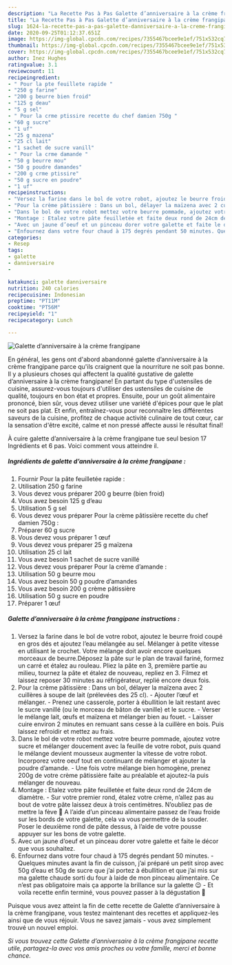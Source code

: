 ```yaml
---
description: "La Recette Pas à Pas Galette d’anniversaire à la crème frangipane"
title: "La Recette Pas à Pas Galette d’anniversaire à la crème frangipane"
slug: 1624-la-recette-pas-a-pas-galette-danniversaire-a-la-creme-frangipane
date: 2020-09-25T01:12:37.651Z
image: https://img-global.cpcdn.com/recipes/7355467bcee9e1ef/751x532cq70/galette-danniversaire-a-la-creme-frangipane-photo-principale-de-la-recette.jpg
thumbnail: https://img-global.cpcdn.com/recipes/7355467bcee9e1ef/751x532cq70/galette-danniversaire-a-la-creme-frangipane-photo-principale-de-la-recette.jpg
cover: https://img-global.cpcdn.com/recipes/7355467bcee9e1ef/751x532cq70/galette-danniversaire-a-la-creme-frangipane-photo-principale-de-la-recette.jpg
author: Inez Hughes
ratingvalue: 3.1
reviewcount: 11
recipeingredient:
- " Pour la pte feuillete rapide "
- "250 g farine"
- "200 g beurre bien froid"
- "125 g deau"
- "5 g sel"
- " Pour la crme ptissire recette du chef damien 750g "
- "60 g sucre"
- "1 uf"
- "25 g mazena"
- "25 cl lait"
- "1 sachet de sucre vanill"
- " Pour la crme damande "
- "50 g beurre mou"
- "50 g poudre damandes"
- "200 g crme ptissire"
- "50 g sucre en poudre"
- "1 uf"
recipeinstructions:
- "Versez la farine dans le bol de votre robot, ajoutez le beurre froid coupé en gros dés et ajoutez l’eau mélangée au sel. Mélanger à petite vitesse en utilisant le crochet. Votre mélange doit avoir encore quelques morceaux de beurre.Déposez la pâte sur le plan de travail fariné, formez un carré et étalez au rouleau. Pliez la pâte en 3, première partie au milieu, tournez la pâte et étalez de nouveau, repliez en 3. Filmez et laissez reposer 30 minutes au réfrigérateur, replié encore deux fois."
- "Pour la crème pâtissière : Dans un bol, délayer la maïzena avec 2 cuillères à soupe de lait (prélevées des 25 cl). Ajouter l’œuf et mélanger. Prenez une casserole, porter à ébullition le lait restant avec le sucre vanillé (ou le morceau de bâton de vanille) et le sucre. Verser le mélange lait, œufs et maïzena et mélanger bien au fouet. Laisser cuire environ 2 minutes en remuant sans cesse à la cuillère en bois. Puis laissez refroidir et mettez au frais."
- "Dans le bol de votre robot mettez votre beurre pommade, ajoutez votre sucre et mélanger doucement avec la feuille de votre robot, puis quand le mélange devient mousseux augmenter la vitesse de votre robot. Incorporez votre oeuf tout en continuant de mélanger et ajouter la poudre d’amande. Une fois votre mélange bien homogène, prenez 200g de votre crème pâtissière faite au préalable et ajoutez-la puis mélanger de nouveau."
- "Montage : Etalez votre pâte feuilletée et faite deux rond de 24cm de diamètre. Sur votre premier rond, étalez votre crème, n’allez pas au bout de votre pâte laissez deux à trois centimètres. N’oubliez pas de mettre la fève 🙂 A l’aide d’un pinceau alimentaire passez de l’eau froide sur les bords de votre galette, cela va vous permettre de la souder. Poser le deuxième rond de pâte dessus, à l’aide de votre pousse appuyer sur les bons de votre galette."
- "Avec un jaune d’oeuf et un pinceau dorer votre galette et faite le décor que vous souhaitez."
- "Enfournez dans votre four chaud à 175 degrés pendant 50 minutes. Quelques minutes avant la fin de cuisson, j’ai préparé un petit sirop avec 50g d’eau et 50g de sucre que j’ai portez à ébullition et que j’ai mis sur ma galette chaude sorti du four à laide de mon pinceau alimentaire. Ce n’est pas obligatoire mais ça apporte la brillance sur la galette 😉 Et voila recette enfin terminé, vous pouvez passer à la dégustation 🙂"
categories:
- Resep
tags:
- galette
- danniversaire
- 

katakunci: galette danniversaire  
nutrition: 240 calories
recipecuisine: Indonesian
preptime: "PT11M"
cooktime: "PT56M"
recipeyield: "1"
recipecategory: Lunch

---
```



![Galette d’anniversaire à la crème frangipane](https://img-global.cpcdn.com/recipes/7355467bcee9e1ef/751x532cq70/galette-danniversaire-a-la-creme-frangipane-photo-principale-de-la-recette.jpg)

En général, les gens ont d'abord abandonné galette d’anniversaire à la crème frangipane parce qu'ils craignent que la nourriture ne soit pas bonne. Il y a plusieurs choses qui affectent la qualité gustative de galette d’anniversaire à la crème frangipane! En partant du type d'ustensiles de cuisine, assurez-vous toujours d'utiliser des ustensiles de cuisine de qualité, toujours en bon état et propres. Ensuite, pour un goût alimentaire prononcé, bien sûr, vous devez utiliser une variété d'épices pour que le plat ne soit pas plat. Et enfin, entraînez-vous pour reconnaître les différentes saveurs de la cuisine, profitez de chaque activité culinaire de tout cœur, car la sensation d'être excité, calme et non pressé affecte aussi le résultat final!

<!--inarticleads1-->

À cuire galette d’anniversaire à la crème frangipane tue seul besion 17 Ingrédients et 6 pas. Voici comment vous atteindre il.

##### Ingrédients de galette d’anniversaire à la crème frangipane :

1. Fournir  Pour la pâte feuilletée rapide :
1. Utilisation 250 g farine
1. Vous devez vous préparer 200 g beurre (bien froid)
1. Vous avez besoin 125 g d’eau
1. Utilisation 5 g sel
1. Vous devez vous préparer  Pour la crème pâtissière recette du chef damien 750g :
1. Préparer 60 g sucre
1. Vous devez vous préparer 1 œuf
1. Vous devez vous préparer 25 g maïzena
1. Utilisation 25 cl lait
1. Vous avez besoin 1 sachet de sucre vanillé
1. Vous devez vous préparer  Pour la crème d’amande :
1. Utilisation 50 g beurre mou
1. Vous avez besoin 50 g poudre d’amandes
1. Vous avez besoin 200 g crème pâtissière
1. Utilisation 50 g sucre en poudre
1. Préparer 1 œuf




<!--inarticleads2-->

##### Galette d’anniversaire à la crème frangipane instructions :

1. Versez la farine dans le bol de votre robot, ajoutez le beurre froid coupé en gros dés et ajoutez l’eau mélangée au sel. Mélanger à petite vitesse en utilisant le crochet. Votre mélange doit avoir encore quelques morceaux de beurre.Déposez la pâte sur le plan de travail fariné, formez un carré et étalez au rouleau. Pliez la pâte en 3, première partie au milieu, tournez la pâte et étalez de nouveau, repliez en 3. Filmez et laissez reposer 30 minutes au réfrigérateur, replié encore deux fois.
1. Pour la crème pâtissière : Dans un bol, délayer la maïzena avec 2 cuillères à soupe de lait (prélevées des 25 cl). - Ajouter l’œuf et mélanger. - Prenez une casserole, porter à ébullition le lait restant avec le sucre vanillé (ou le morceau de bâton de vanille) et le sucre. - Verser le mélange lait, œufs et maïzena et mélanger bien au fouet. - Laisser cuire environ 2 minutes en remuant sans cesse à la cuillère en bois. Puis laissez refroidir et mettez au frais.
1. Dans le bol de votre robot mettez votre beurre pommade, ajoutez votre sucre et mélanger doucement avec la feuille de votre robot, puis quand le mélange devient mousseux augmenter la vitesse de votre robot. Incorporez votre oeuf tout en continuant de mélanger et ajouter la poudre d’amande. - Une fois votre mélange bien homogène, prenez 200g de votre crème pâtissière faite au préalable et ajoutez-la puis mélanger de nouveau.
1. Montage : Etalez votre pâte feuilletée et faite deux rond de 24cm de diamètre. - Sur votre premier rond, étalez votre crème, n’allez pas au bout de votre pâte laissez deux à trois centimètres. N’oubliez pas de mettre la fève 🙂 A l’aide d’un pinceau alimentaire passez de l’eau froide sur les bords de votre galette, cela va vous permettre de la souder. Poser le deuxième rond de pâte dessus, à l’aide de votre pousse appuyer sur les bons de votre galette.
1. Avec un jaune d’oeuf et un pinceau dorer votre galette et faite le décor que vous souhaitez.
1. Enfournez dans votre four chaud à 175 degrés pendant 50 minutes. - Quelques minutes avant la fin de cuisson, j’ai préparé un petit sirop avec 50g d’eau et 50g de sucre que j’ai portez à ébullition et que j’ai mis sur ma galette chaude sorti du four à laide de mon pinceau alimentaire. Ce n’est pas obligatoire mais ça apporte la brillance sur la galette 😉 - Et voila recette enfin terminé, vous pouvez passer à la dégustation 🙂




<!--inarticleads1-->

<p>
Puisque vous avez atteint la fin de cette recette de Galette d’anniversaire à la crème frangipane, vous testez maintenant des recettes et appliquez-les ainsi que de vous réjouir. Vous ne savez jamais - vous avez simplement trouvé un nouvel emploi.
</p>

<p>
<i>Si vous trouvez cette Galette d’anniversaire à la crème frangipane recette utile, partagez-la avec vos amis proches ou votre famille, merci et bonne chance.</i>
</p>
